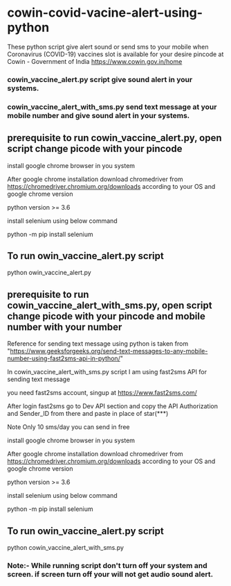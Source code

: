 # cowin-covid-vacine-alert-using-python
These python script give alert sound or send sms to your mobile when Coronavirus (COVID-19) vaccines slot is available for your desire pincode at Cowin - Government of India https://www.cowin.gov.in/home

### cowin_vaccine_alert.py script give sound alert in your systems.
### cowin_vaccine_alert_with_sms.py send text message at your mobile number and give sound alert in your systems.

## prerequisite to run cowin_vaccine_alert.py, open script change picode with your pincode
install google chrome browser in you system

After google chrome installation download chromedriver from https://chromedriver.chromium.org/downloads according to your OS and google chrome version

python version >= 3.6

install selenium using below command

python -m pip install selenium

## To run owin_vaccine_alert.py script

python owin_vaccine_alert.py

## prerequisite to run cowin_vaccine_alert_with_sms.py, open script change picode with your pincode and mobile number with your number

Reference for sending text message using python is taken from "https://www.geeksforgeeks.org/send-text-messages-to-any-mobile-number-using-fast2sms-api-in-python/"

In cowin_vaccine_alert_with_sms.py script I am using fast2sms API for sending text message

you need fast2sms account, singup at https://www.fast2sms.com/

After login fast2sms go to Dev API section and copy the  API Authorization and Sender_ID from there and paste in place of star(***)

Note Only 10 sms/day you can send in free

install google chrome browser in you system

After google chrome installation download chromedriver from https://chromedriver.chromium.org/downloads according to your OS and google chrome version

python version >= 3.6

install selenium using below command

python -m pip install selenium


## To run owin_vaccine_alert.py script
python cowin_vaccine_alert_with_sms.py

### Note:- While running script don't turn off your system and screen. if screen turn off your will not get audio sound alert.

